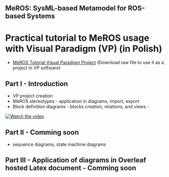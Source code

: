 ## MeROS: SysML-based Metamodel for ROS-based Systems 

# Practical tutorial to MeROS usage with Visual Paradigm (VP) (in Polish)

* [MeROS Tutorial Visual Paradigm Project](meros_tutorial.vpp) (Download raw file to use it as a project in VP software)

## Part I - Introduction

* VP project creation
* MeROS stereotypes - application in diagrams, import, export
* Block definition diagrams - blocks creation, relations, and views - 

[![Watch the video](https://img.youtube.com/vi/Ac8aMxpEI1g/hqdefault.jpg)](https://www.youtube.com/embed/Ac8aMxpEI1g)

## Part II - Comming soon

* sequence diagrams, state machine diagrams

## Part III - Application of diagrams in Overleaf hosted Latex document - Comming soon



